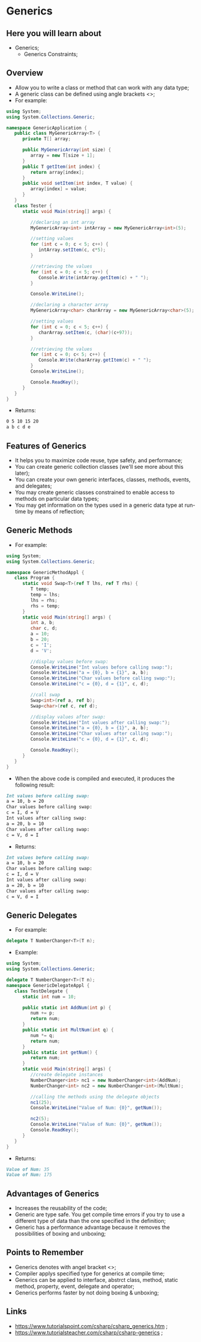 # Generics

## Here you will learn about

- Generics;
  - Generics Constraints;

## Overview

- Allow you to write a class or method that can work with any data type;
- A generic class can be defined using angle brackets <>;
- For example:

```c#
using System;
using System.Collections.Generic;

namespace GenericApplication {
   public class MyGenericArray<T> {
      private T[] array;

      public MyGenericArray(int size) {
         array = new T[size + 1];
      }
      public T getItem(int index) {
         return array[index];
      }
      public void setItem(int index, T value) {
         array[index] = value;
      }
   }
   class Tester {
      static void Main(string[] args) {

         //declaring an int array
         MyGenericArray<int> intArray = new MyGenericArray<int>(5);

         //setting values
         for (int c = 0; c < 5; c++) {
            intArray.setItem(c, c*5);
         }

         //retrieving the values
         for (int c = 0; c < 5; c++) {
            Console.Write(intArray.getItem(c) + " ");
         }

         Console.WriteLine();

         //declaring a character array
         MyGenericArray<char> charArray = new MyGenericArray<char>(5);

         //setting values
         for (int c = 0; c < 5; c++) {
            charArray.setItem(c, (char)(c+97));
         }

         //retrieving the values
         for (int c = 0; c< 5; c++) {
            Console.Write(charArray.getItem(c) + " ");
         }
         Console.WriteLine();

         Console.ReadKey();
      }
   }
}
```

- Returns:

```markdown
0 5 10 15 20
a b c d e
```

## Features of Generics

- It helps you to maximize code reuse, type safety, and performance;
- You can create generic collection classes (we'll see more about this later);
- You can create your own generic interfaces, classes, methods, events, and delegates;
- You may create generic classes constrained to enable access to methods on particular data types;
- You may get information on the types used in a generic data type at run-time by means of reflection;

## Generic Methods

- For example:

```c#
using System;
using System.Collections.Generic;

namespace GenericMethodAppl {
   class Program {
      static void Swap<T>(ref T lhs, ref T rhs) {
         T temp;
         temp = lhs;
         lhs = rhs;
         rhs = temp;
      }
      static void Main(string[] args) {
         int a, b;
         char c, d;
         a = 10;
         b = 20;
         c = 'I';
         d = 'V';

         //display values before swap:
         Console.WriteLine("Int values before calling swap:");
         Console.WriteLine("a = {0}, b = {1}", a, b);
         Console.WriteLine("Char values before calling swap:");
         Console.WriteLine("c = {0}, d = {1}", c, d);

         //call swap
         Swap<int>(ref a, ref b);
         Swap<char>(ref c, ref d);

         //display values after swap:
         Console.WriteLine("Int values after calling swap:");
         Console.WriteLine("a = {0}, b = {1}", a, b);
         Console.WriteLine("Char values after calling swap:");
         Console.WriteLine("c = {0}, d = {1}", c, d);

         Console.ReadKey();
      }
   }
}
```

- When the above code is compiled and executed, it produces the following result:

```markdown
Int values before calling swap:
a = 10, b = 20
Char values before calling swap:
c = I, d = V
Int values after calling swap:
a = 20, b = 10
Char values after calling swap:
c = V, d = I
```

- Returns:

```markdown
Int values before calling swap:
a = 10, b = 20
Char values before calling swap:
c = I, d = V
Int values after calling swap:
a = 20, b = 10
Char values after calling swap:
c = V, d = I
```

## Generic Delegates

- For example:

```c#
delegate T NumberChanger<T>(T n);
```

- Example:

```c#
using System;
using System.Collections.Generic;

delegate T NumberChanger<T>(T n);
namespace GenericDelegateAppl {
   class TestDelegate {
      static int num = 10;

      public static int AddNum(int p) {
         num += p;
         return num;
      }
      public static int MultNum(int q) {
         num *= q;
         return num;
      }
      public static int getNum() {
         return num;
      }
      static void Main(string[] args) {
         //create delegate instances
         NumberChanger<int> nc1 = new NumberChanger<int>(AddNum);
         NumberChanger<int> nc2 = new NumberChanger<int>(MultNum);

         //calling the methods using the delegate objects
         nc1(25);
         Console.WriteLine("Value of Num: {0}", getNum());

         nc2(5);
         Console.WriteLine("Value of Num: {0}", getNum());
         Console.ReadKey();
      }
   }
}
```

- Returns:

```markdown
Value of Num: 35
Value of Num: 175
```

## Advantages of Generics

- Increases the reusability of the code;
- Generic are type safe. You get compile time errors if you try to use a different type of data than the one specified in the definition;
- Generic has a performance advantage because it removes the possibilities of boxing and unboxing;

## Points to Remember

- Generics denotes with angel bracket <>;
- Compiler applys specified type for generics at compile time;
- Generics can be applied to interface, abstrct class, method, static method, property, event, delegate and operator;
- Generics performs faster by not doing boxing & unboxing;

## Links

- <https://www.tutorialspoint.com/csharp/csharp_generics.htm> ;
- <https://www.tutorialsteacher.com/csharp/csharp-generics> ;
